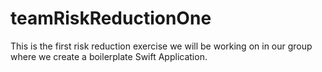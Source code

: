 # teamRiskReductionOne
This is the first risk reduction exercise we will be working on in our group where we create a boilerplate Swift Application. 
